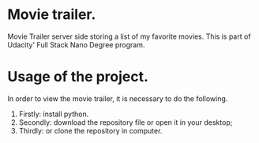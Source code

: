 # Movie trailer.
Movie Trailer server side storing a list of my favorite movies. This is part of Udacity' Full Stack Nano Degree program. 


# Usage of the project.
In order to view the movie trailer, it is necessary to do the following.
1. Firstly: install python.
2. Secondly: download the repository file or open it in your desktop;
3. Thirdly: or clone the repository in computer.

